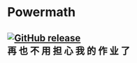 # Powermath
[![GitHub release](https://img.shields.io/github/release/ELEVENStudio-Main/Powermath)](https://github.com/ELEVENStudio-Main/Powermath/releases/latest)   
再 也 不 用 担 心 我 的 作 业 了
---------------
